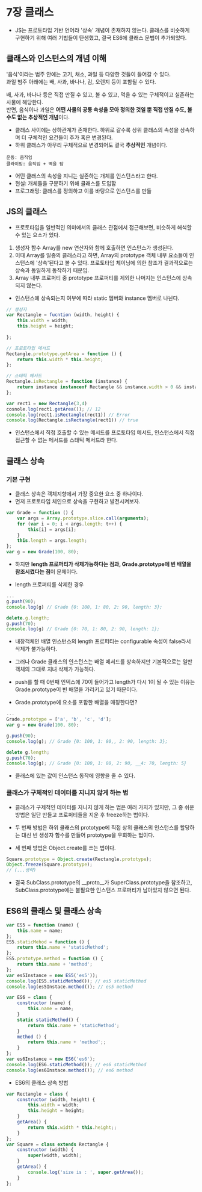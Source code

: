 # 7장 클래스

* JS는 프로토타입 기반 언어라 '상속' 개념이 존재하지 않는다. 클래스를 비슷하게 구현하기 위해 여러 기법들이 탄생했고, 결국 ES6에 클래스 문법이 추가되었다.

## 클래스와 인스턴스의 개념 이해
'음식'이라는 범주 안에는 고기, 채소, 과일 등 다양한 것들이 들어갈 수 있다.  
과일 범주 아래에는 배, 사과, 바나나, 감, 오렌지 등이 포함될 수 있다.  

배, 사과, 바나나 등은 직접 만질 수 있고, 볼 수 있고, 먹을 수 있는 구체적이고 실존하는 사물에 해당한다.  
반면, 음식이나 과일은 **어떤 사물의 공통 속성을 모아 정의한 것일 뿐 직접 만질 수도, 볼 수도 없는 추상적인 개념**이다.

* 클래스 사이에는 상하관계가 존재한다. 하위로 갈수록 상위 클래스의 속성을 상속하며 더 구체적인 요건들이 추가 혹은 변경된다.
* 하위 클래스가 아무리 구체적으로 변경되어도 결국 **추상적인** 개념이다.
```
운동: 움직임
클라이밍: 움직임 + 벽을 탐
```

* 어떤 클래스의 속성을 지니는 실존하는 개체를 인스턴스라고 한다.
* 현실: 개체들을 구분하기 위해 클래스를 도입함
* 프로그래밍: 클래스를 정의하고 이를 바탕으로 인스턴스를 만듦

## JS의 클래스
* 프로토타입을 일반적인 의미에서의 클래스 관점에서 접근해보면, 비슷하게 해석할 수 있는 요소가 있다.

1. 생성자 함수 Array를 new 연산자와 함께 호출하면 인스턴스가 생성된다.
2. 이때 Array를 일종의 클래스라고 하면, Array의 prototype 객체 내부 요소들이 인스턴스에 '상속'된다고 볼 수 있다.
프로토타입 체이닝에 의한 참조가 결과적으로는 상속과 동일하게 동작하기 때문임.
3. Array 내부 프로퍼티 중 prototype 프로퍼티를 제외한 나머지는 인스턴스에 상속되지 않는다.

* 인스턴스에 상속되는지 여부에 따라 static 멤버와 instance 멤버로 나뉜다.
```js
// 생성자
var Rectangle = fucntion (width, height) {
	this.width = width;
    this.height = height;
   
};

// 프로토타입 메서드
Rectangle.prototype.getArea = function () {
	return this.width * this.height;
};

// 스태틱 메서드
Rectangle.isRectangle = function (instance) {
	return instance instanceof Rectangle && instance.width > 0 && instance.height > 0;
};

var rect1 = new Rectangle(3,4)
cosnole.log(rect1.getArea()); // 12
console.log(rect1.isRectangle(rect1)) // Error
console.log(Rectangle.isRectangle(rect1)) // true
```
* 인스턴스에서 직접 호출할 수 있는 메서드를 프로토타입 메서드, 인스턴스에서 직접 접근할 수 없는 메서드를 스태틱 메서드라 한다. 

## 클래스 상속
### 기본 구현
* 클래스 상속은 객체지향에서 가장 중요한 요소 중 하나이다.
* 먼저 프로토타입 체인으로 상속을 구현하고 발전시켜보자.
```js
var Grade = function () {
 	var args = Array.prototype.slice.call(arguments);
    for (var i = 0; i < args.length; t++) {
    	this[i] = args[i];
    }
    this.length = args.length;
};
var g = new Grade(100, 80);
```
* 하지만 **length 프로퍼티가 삭제가능하다는 점과, Grade.prototype에 빈 배열을 참조시켰다는 점**이 문제이다.

* length 프로퍼티를 삭제한 경우
```js
...
g.push(90);
console.log(g) // Grade {0: 100, 1: 80, 2: 90, length: 3};

delete.g.length;
g.push(70);
console.log(g) // Grade {0: 70, 1: 80, 2: 90, length: 1};
```

* 내장객체인 배열 인스턴스의 length 프로퍼티는 configurable 속성이 false라서 삭제가 불가능하다.
* 그러나 Grade 클래스의 인스턴스는 배열 메서드를 상속하지만 기본적으로는 일반 객체의 그대로 지녀 삭제가 가능하다.
* push를 할 때 0번째 인덱스에 70이 들어가고 length가 다시 1이 될 수 있는 이유는 Grade.prototype이 빈 배열을 가리키고 있기 때문이다.

* Grade.prototype에 요소를 포함한 배열을 매칭한다면?
```js
...
Grade.prototype = ['a', 'b', 'c', 'd'];
var g = new Grade(100, 80);

g.push(90);
console.log(g); // Grade {0: 100, 1: 80,, 2: 90, length: 3};

delete g.length;
g.push(70);
console.log(g); // Grade {0: 100, 1: 80, 2: 90, __4: 70, length: 5}
```
* 클래스에 있는 값이 인스턴스 동작에 영향을 줄 수 있다.

### 클래스가 구체적인 데이터를 지니지 않게 하는 법
* 클래스가 구제척인 데이터를 지니지 않게 하는 법은 여러 가지가 있지만, 그 중 쉬운 방법은 일단 만들고 프로퍼티들을 지운 후 freeze하는 법이다.

* 두 번째 방법은 하위 클래스의 prototype에 직접 상위 클래스의 인스턴스를 할당하는 대신 빈 생성자 함수를 만들어 prototype을 우회하는 법이다.

* 세 번째 방법은 Object.create를 쓰는 법이다.
```js
Square.prototype = Object.create(Rectangle.prototype);
Object.freeze(Square.prototype);
// (...생략)
```
* 결국 SubClass.prototype의 __proto__가 SuperClass.prototype을 참조하고, SubClass.prototype에는 불필요한 인스턴스 프로퍼티가 남아있지 않으면 된다.

## ES6의 클래스 및 클래스 상속
```js
var ES5 = function (name) {
	this.name = name;
};
ES5.staticMehod = function () {
	return this.name + 'staticMethod';
};
ES5.prototype.method = function () {
	return this.name + 'method';
};
var es5Instance = new ES5('es5'));
console.log(ES5.staticMethod()); // es5 staticMethod
console.log(es5Instace.method()); // es5 method

var ES6 = class {
	constructor (name) {
    	this.name = name;
    }
    static staticMethod() {
    	return this.name + 'staticMethod';
    }
    method () {
    	return this.name + 'method';;
    }
};
var es6Instance = new ES6('es6');
console.log(ES6.staticMethod()); // es6 staticMethod
console.log(es6Instace.method()); // es6 method
```
* ES6의 클래스 상속 방법
```js
var Rectangle = class {
	constructor (width, height) {
    	this.width = width;
        this.height = height;
    }
    getArea() {
    	return this.width * this.height;;
    }
};
var Square = class extends Rectangle {
	constructor (width) {
    	super(width, width);
    }
    getArea() {
    	console.log('size is : ', super.getArea());
    }
};
```